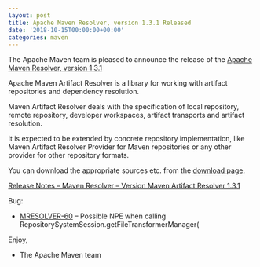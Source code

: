```yaml
---
layout: post
title: Apache Maven Resolver, version 1.3.1 Released
date: '2018-10-15T00:00:00+00:00'
categories: maven
---
```

<div class="entry-content"><p>The Apache Maven team is pleased to announce the release of the
<a href="https://maven.apache.org/resolver/index.html">Apache Maven Resolver, version 1.3.1</a></p>

<p>Apache Maven Artifact Resolver is a library for working with artifact
repositories and dependency resolution.</p>

<p>Maven Artifact Resolver deals with the specification of local repository,
remote repository, developer workspaces, artifact transports and artifact
resolution.</p>

<p>It is expected to be extended by concrete repository implementation, like Maven
Artifact Resolver Provider for Maven repositories or any other provider for
other repository formats.</p>

<p>You can download the appropriate sources etc. from the <a href="https://maven.apache.org/resolver/download.cgi">download page</a>.</p>

<!-- more -->


<p><a href="https://issues.apache.org/jira/secure/ReleaseNote.jspa?projectId=12320628&amp;version=12344286">Release Notes &ndash; Maven Resolver &ndash; Version Maven Artifact Resolver 1.3.1</a></p>

<p>Bug:</p>

<ul>
<li><a href="https://issues.apache.org/jira/browse/MRESOLVER-60">MRESOLVER-60</a> &ndash; Possible NPE when calling RepositorySystemSession.getFileTransformerManager(</li>
</ul>


<p>Enjoy,</p>

<ul>
<li>The Apache Maven team</li>
</ul>
